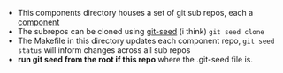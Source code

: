 * This components directory houses a set of git sub repos, each a [component](https://github.com/component/component)
* The subrepos can be cloned using [git-seed](https://github.com/nomilous/git-seed) (i think) `git seed clone`
* The Makefile in this directory updates each component repo, `git seed status` will inform changes across all sub repos
* **run git seed from the root if this repo** where the .git-seed file is.